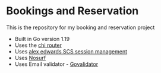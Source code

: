 # Bookings and Reservation

This is the repository for my booking and reservation project

- Built in Go version 1.19
- Uses the [chi router](https://github.com/go-chi/chi/v5)
- Uses [alex edwards SCS session management](https://github.com/alexedwards/scs/v2)
- Uses [Nosurf](https://github.com/justinas/nosurf)
- Uses Email validator - [Govalidator](https://github.com/asaskevich/govalidator)